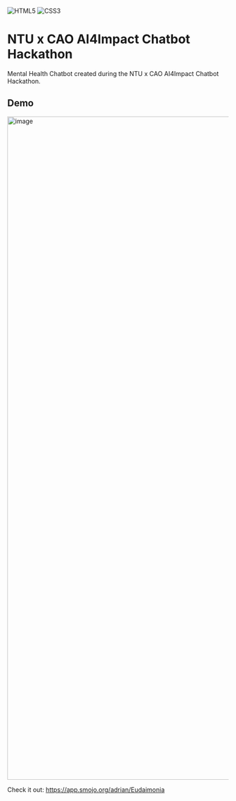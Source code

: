 ![HTML5](https://img.shields.io/badge/html5-%23E34F26.svg?style=for-the-badge&logo=html5&logoColor=white)
![CSS3](https://img.shields.io/badge/css3-%231572B6.svg?style=for-the-badge&logo=css3&logoColor=white)

# NTU x CAO AI4Impact Chatbot Hackathon

Mental Health Chatbot created during the NTU x CAO AI4Impact Chatbot Hackathon.











## Demo
<img width="1509" alt="image" src="https://user-images.githubusercontent.com/52364313/194752943-551096ed-4a59-4c05-b5db-6dc4fef831d0.png">

Check it out: https://app.smojo.org/adrian/Eudaimonia
